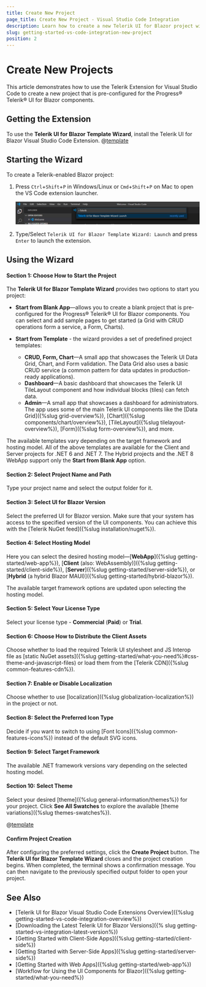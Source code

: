 ```yaml
---
title: Create New Project
page_title: Create New Project - Visual Studio Code Integration
description: Learn how to create a new Telerik UI for Blazor project with our Visual Studio Code Templates.
slug: getting-started-vs-code-integration-new-project
position: 2
---
```



# Create New Projects

This article demonstrates how to use the Telerik Extension for Visual Studio Code to create a new project that is pre-configured for the Progress&reg; Telerik&reg; UI for Blazor components.

## Getting the Extension

To use the **Telerik UI for Blazor Template Wizard**, install the Telerik UI for Blazor Visual Studio Code Extension. @[template](/_contentTemplates/common/general-info.md#vs-code-x-download)

## Starting the Wizard

To create a Telerik-enabled Blazor project:

1. Press `Ctrl`+`Shift`+`P` in Windows/Linux or `Cmd`+`Shift`+`P` on Mac to open the VS Code extension launcher.

    ![launch Telerik Blazor VS Code extension](images/launch-extension.png)

1. Type/Select `Telerik UI for Blazor Template Wizard: Launch` and press `Enter` to launch the extension.

## Using the Wizard

#### Section 1: Choose How to Start the Project

The **Telerik UI for Blazor Template Wizard** provides two options to start you project:

* **Start from Blank App**&mdash;allows you to create a blank project that is pre-configured for the Progress® Telerik® UI for Blazor components. You can select and add sample pages to get started (a Grid with CRUD operations form a service, a Form, Charts).

* **Start from Template** - the wizard provides a set of predefined project templates:
    * **CRUD, Form, Chart**&mdash;A small app that showcases the Telerik UI Data Grid, Chart, and Form validation. The Data Grid also uses a basic CRUD service (a common pattern for data updates in production-ready applications).
    * **Dashboard**&mdash;A basic dashboard that showcases the Telerik UI TileLayout component and how individual blocks (tiles) can fetch data.
    * **Admin**&mdash;A small app that showcases a dashboard for administrators. The app uses some of the main Telerik UI components like the [Data Grid]({%slug grid-overview%}), [Chart]({%slug components/chart/overview%}), [TileLayout]({%slug tilelayout-overview%}), [Form]({%slug form-overview%}), and more.

The available templates vary depending on the target framework and hosting model. All of the above templates are available for the Client and Server projects for .NET 6 and .NET 7. The Hybrid projects and the .NET 8 WebApp support only the **Start from Blank App** option.

#### Section 2: Select Project Name and Path

Type your project name and select the output folder for it.

#### Section 3: Select UI for Blazor Version

Select the preferred UI for Blazor version. Make sure that your system has access to the specified version of the UI components. You can achieve this with the [Telerik NuGet feed]({%slug installation/nuget%}).

#### Section 4: Select Hosting Model

Here you can select the desired hosting model&mdash;[**WebApp**]({%slug getting-started/web-app%}), [**Client** (also: WebAssembly)]({%slug getting-started/client-side%}), [**Server**]({%slug getting-started/server-side%}), or [**Hybrid** (a hybrid Blazor MAUI)]({%slug getting-started/hybrid-blazor%}).

The available target framework options are updated upon selecting the hosting model.

#### Section 5: Select Your License Type

Select your license type - **Commercial** (**Paid**) or **Trial**.

#### Section 6: Choose How to Distribute the Client Assets

Choose whether to load the required Telerik UI stylesheet and JS Interop file as [static NuGet assets]({%slug getting-started/what-you-need%}#css-theme-and-javascript-files) or load them from the [Telerik CDN]({%slug common-features-cdn%}).

#### Section 7: Enable or Disable Localization

Choose whether to use [localization]({%slug globalization-localization%}) in the project or not.

#### Section 8: Select the Preferred Icon Type

Decide if you want to switch to using [Font Icons]({%slug common-features-icons%}) instead of the default SVG icons.

#### Section 9: Select Target Framework

The available .NET framework versions vary depending on the selected hosting model.

#### Section 10: Select Theme

Select your desired [theme]({%slug general-information/themes%}) for your project. Click **See All Swatches** to explore the available [theme variations]({%slug themes-swatches%}).

@[template](/_contentTemplates/common/general-info.md#vs-code-nuget-note)

#### Confirm Project Creation

After configuring the preferred settings, click the **Create Project** button. The **Telerik UI for Blazor Template Wizard** closes and the project creation begins. When completed, the terminal shows a confirmation message. You can then navigate to the previously specified output folder to open your project.


## See Also

* [Telerik UI for Blazor Visual Studio Code Extensions Overview]({%slug getting-started-vs-code-integration-overview%})
* [Downloading the Latest Telerik UI for Blazor Versions]({% slug getting-started-vs-integration-latest-version%})
* [Getting Started with Client-Side Apps]({%slug getting-started/client-side%})
* [Getting Started with Server-Side Apps]({%slug getting-started/server-side%})
* [Getting Started with Web Apps]({%slug getting-started/web-app%})
* [Workflow for Using the UI Components for Blazor]({%slug getting-started/what-you-need%})
